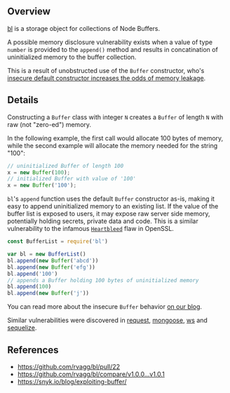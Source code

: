 ## Overview
[bl](https://www.npmjs.com/package/bl) is a storage object for collections of Node Buffers.

A possible memory disclosure vulnerability exists when a value of type `number` is provided to the `append()` method and results in concatination of uninitialized memory to the buffer collection. 

This is a result of unobstructed use of the `Buffer` constructor, who's [insecure default constructor increases the odds of memory leakage](https://snyk.io/blog/exploiting-buffer/).

## Details
Constructing a `Buffer` class with integer `N` creates a `Buffer` of length `N` with raw (not "zero-ed") memory.

In the following example, the first call would allocate 100 bytes of memory, while the second example will allocate the memory needed for the string "100":
```js
// uninitialized Buffer of length 100
x = new Buffer(100); 
// initialized Buffer with value of '100'
x = new Buffer('100'); 
```

`bl`'s `append` function uses the default `Buffer` constructor as-is, making it easy to append uninitialized memory to an existing list. If the value of the buffer list is exposed to users, it may expose raw server side memory, potentially holding secrets, private data and code. This is a similar vulnerability to the infamous [`Heartbleed`](http://heartbleed.com/) flaw in OpenSSL.

```js
const BufferList = require('bl')

var bl = new BufferList()
bl.append(new Buffer('abcd'))
bl.append(new Buffer('efg'))
bl.append('100')
// appends a Buffer holding 100 bytes of uninitialized memory
bl.append(100)                     
bl.append(new Buffer('j'))
```

You can read more about the insecure `Buffer` behavior [on our blog](https://snyk.io/blog/exploiting-buffer/).

Similar vulnerabilities were discovered in [request](https://snyk.io/vuln/npm:request:20160119), [mongoose](https://snyk.io/vuln/npm:mongoose:20160116), [ws](https://snyk.io/vuln/npm:ws:20160104) and [sequelize](https://snyk.io/vuln/npm:sequelize:20160115).

## References
- https://github.com/rvagg/bl/pull/22
- https://github.com/rvagg/bl/compare/v1.0.0...v1.0.1
- https://snyk.io/blog/exploiting-buffer/
